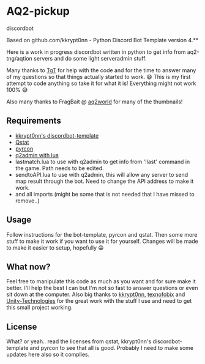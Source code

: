 # AQ2-pickup
 discordbot

Based on github.com/kkrypt0nn - Python Discord Bot Template version 4.**

Here is a work in progress discordbot written in python to get info from aq2-tng/aqtion servers and do some light serveradmin stuff.

Many thanks to [TgT](https://github.com/m4son/) for help with the code and for the time to answer many of my questions so that things actually started to work. 😄
This is my first attempt to code anything so take it for what it is! Everything might not work 100% 😅

Also many thanks to FragBait @ [aq2world](https://discord.aq2world.com) for many of the thumbnails!

## Requirements

* [kkrypt0nn's discordbot-template](https://github.com/kkrypt0nn/Python-Discord-Bot-Template/) 
* [Qstat](https://github.com/Unity-Technologies/qstat/)
* [pyrcon](https://github.com/texnofobix/pyrcon/)
* [q2admin with lua](https://github.com/actionquake/q2admin/tree/aqtion)
* lastmatch.lua to use with q2admin to get info from '!last' command in the game. Path needs to be edited.
* sendtoAPI.lua to use with q2admin, this will allow any server to send map result through the bot. Need to change the API address to make it work. 
* and all imports (might be some that is not needed that I have missed to remove..)

## Usage
Follow instructions for the bot-template, pyrcon and qstat. Then some more stuff to make it work if you want to use it for yourself. Changes will be made to make it easier to setup, hopefully 😁

## What now?
Feel free to manipulate this code as much as you want and for sure make it better. I'll help the best I can but I'm not so fast to answer questions or even sit down at the computer.
Also big thanks to [kkrypt0nn](https://github.com/kkrypt0nn/), [texnofobix](https://github.com/texnofobix/) and [Unity-Technologies](https://github.com/Unity-Technologies/) for the great work with the stuff I use and need to get this small project working.

## License
What? or yeah.. read the licenses from qstat, kkrypt0nn's discordbot-template and pyrcon to see that all is good. Probably I need to make some updates here also so it complies.
